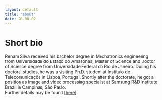 ```yaml
---
layout: default
title: "about"
date: 20-08-02
---
```


# Short bio


Renam Silva received his bachelor degree in Mechatronics engineering from Universidade do Estado do Amazonas, 
Master of Science and Doctor of Science degree from Universidade Federal do Rio de Janeiro. During his doctoral studies, he was a visiting Ph.D. student at Instituto de Telecomunicaçõe in Lisboa, Portugal. Shortly after the doctorate, he got a position as image and video processing specialist at Samsung R&D Institute Brazil in Campinas, São Paulo.  
Further details may be found [[here](./cv.pdf)].


